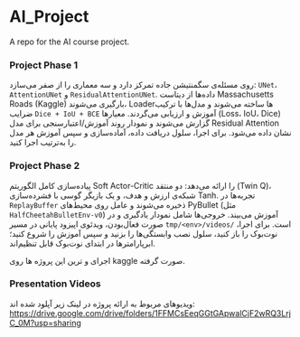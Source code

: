 # AI_Project
A repo for the AI course project.
### Project Phase 1

روی مسئله‌ی سگمنتیشن جاده تمرکز دارد و سه معماری را از صفر می‌سازد: `UNet`، `AttentionUNet` و `ResidualAttentionUNet`. داده‌ها از دیتاست Massachusetts Roads (Kaggle) بارگیری می‌شوند، Loaderها ساخته می‌شوند و مدل‌ها با ترکیب ضرایب `Dice + IoU + BCE` آموزش و ارزیابی می‌گردند. معیارها (Loss، IoU، Dice) گزارش می‌شوند و نمودار روند آموزش/اعتبارسنجی برای مدل Residual Attention نشان داده می‌شود. برای اجرا، سلول دریافت داده، آماده‌سازی و سپس آموزش هر مدل را به‌ترتیب اجرا کنید.

### Project Phase 2

پیاده‌سازی کامل الگوریتم Soft Actor-Critic را ارائه می‌دهد: دو منتقد (Twin Q)، شبکه‌ی ارزش و هدف، و یک بازیگر گوسی با فشرده‌سازی Tanh. تجربه‌ها در `ReplayBuffer` ذخیره می‌شوند و عامل روی محیط‌های PyBullet (مثل `HalfCheetahBulletEnv-v0`) آموزش می‌بیند. خروجی‌ها شامل نمودار یادگیری و در صورت فعال‌بودن، ویدئوی اپیزود پایانی در مسیر `tmp/<env>/videos/` است. برای اجرا، نوت‌بوک را باز کنید، سلول نصب وابستگی‌ها را بزنید و سپس آموزش را شروع کنید؛ ابرپارامترها در ابتدای نوت‌بوک قابل تنظیم‌اند.

اجرای و ترین این پروژه ها روی kaggle صورت گرفته.

### Presentation Videos
ویدیوهای مربوط به ارائه پروژه در لینک زیر آپلود شده اند:
https://drive.google.com/drive/folders/1FFMCsEeqGGtGApwalCjF2wRQ3LrjC_0M?usp=sharing
